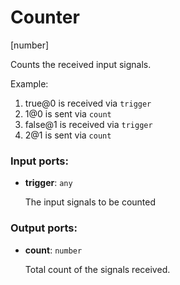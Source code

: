 # Counter

[number]

Counts the received input signals.

Example:

1. true@0 is received via `trigger`
2. 1@0 is sent via `count`
3. false@1 is received via `trigger`
4. 2@1 is sent via `count`

### Input ports:

* __trigger__: `any`

    The input signals to be counted

### Output ports:

* __count__: `number`

    Total count of the signals received.

